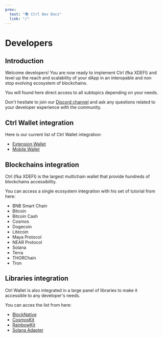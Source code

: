 ```yaml
---
prev:
  text: "📚 Ctrl Dev Docs"
  link: "/"
---
```


# Developers

## Introduction

Welcome developers! You are now ready to implement Ctrl (fka XDEFI) and level up the reach and scalability of your dApp in an interopable and non stop evolving ecosystem of blockchains.

You will found here direct access to all subtopics depending on your needs.

Don't hesitate to join our [Discord channel](https://discord.gg/ctrlwallet) and ask any questions related to your developer experience with the community.

## Ctrl Wallet integration

Here is our current list of Ctrl Wallet integration:

- [Extension Wallet](./extension-wallet)
- [Mobile Wallet](./mobile-wallet)

## Blockchains integration

Ctrl (fka XDEFI) is the largest multichain wallet that provide hundreds of blockchains accessibility.

You can access a single ecosystem integration with his set of tutorial from here:

- BNB Smart Chain
- Bitcoin
- Bitcoin Cash
- Cosmos
- Dogecoin
- Litecoin
- Maya Protocol
- NEAR Protocol
- Solana
- Terra
- THORChain
- Tron

## Libraries integration

Ctrl Wallet is also integrated in a large panel of libraries to make it accessible to any developer's needs.

You can acces the list from here:

- [BlockNative](./blocknative-xdefi-integration)
- [CosmosKit](./cosmoskit-xdefi-integration)
- [RainbowKit](./rainbowkit-xdefi-integration)
- [Solana Adapter](./solana-adapter-xdefi-integration)
